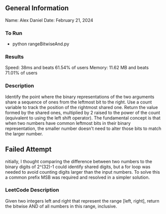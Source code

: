 ## General Information
Name: Alex Daniel
Date: February 21, 2024

### To Run
- python rangeBitwiseAnd.py

### Results
Speed: 38ms and beats 61.54% of users
Memory: 11.62 MB and beats 71.01% of users

### Description
Identify the point where the binary representations of the two arguments share a sequence of ones from the leftmost bit to the right. Use a count variable to track the position of the rightmost shared one. Return the value formed by the shared ones, multiplied by 2 raised to the power of the count (equivalent to using the left shift operator).
The fundamental concept is that when two numbers have common leftmost bits in their binary representation, the smaller number doesn't need to alter those bits to match the larger number.

## Failed Attempt
nitially, I thought comparing the difference between two numbers to the binary digits of 2^(32)-1 could identify shared digits, but a for loop was needed to avoid counting digits larger than the input numbers. To solve this a common prefix MSB was required and resolved in a simpler solution.

### LeetCode Description
Given two integers left and right that represent the range [left, right], return the bitwise AND of all numbers in this range, inclusive.
